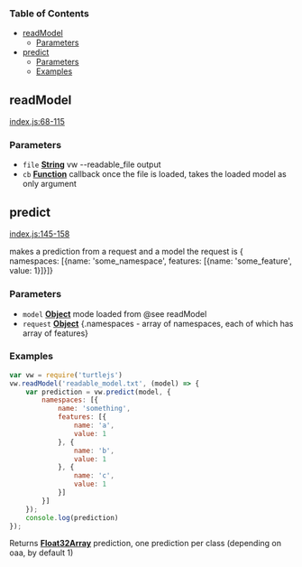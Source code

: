 <!-- Generated by documentation.js. Update this documentation by updating the source code. -->

### Table of Contents

-   [readModel][1]
    -   [Parameters][2]
-   [predict][3]
    -   [Parameters][4]
    -   [Examples][5]

## readModel

[index.js:68-115][6]

### Parameters

-   `file` **[String][7]** vw --readable_file output
-   `cb` **[Function][8]** callback once the file is loaded, takes the loaded model as only argument

## predict

[index.js:145-158][9]

makes a prediction from a request and a model
the request is { namespaces: \[{name: 'some_namespace', features: [{name: 'some_feature', value: 1}]}]}

### Parameters

-   `model` **[Object][10]** mode loaded from @see readModel
-   `request` **[Object][10]** {.namespaces - array of namespaces, each of which has array of features}

### Examples

```javascript
var vw = require('turtlejs')
vw.readModel('readable_model.txt', (model) => {
    var prediction = vw.predict(model, {
        namespaces: [{
            name: 'something',
            features: [{
                name: 'a',
                value: 1
            }, {
                name: 'b',
                value: 1
            }, {
                name: 'c',
                value: 1
            }]
        }]
    });
    console.log(prediction)
});
```

Returns **[Float32Array][11]** prediction, one prediction per class (depending on oaa, by default 1)

[1]: #readmodel

[2]: #parameters

[3]: #predict

[4]: #parameters-1

[5]: #examples

[6]: https://github.com/jackdoe/turtlejs/blob/55fa934d6fa3fa79092d1b389e6d173e7d3c00b2/index.js#L68-L115 "Source code on GitHub"

[7]: https://developer.mozilla.org/docs/Web/JavaScript/Reference/Global_Objects/String

[8]: https://developer.mozilla.org/docs/Web/JavaScript/Reference/Statements/function

[9]: https://github.com/jackdoe/turtlejs/blob/55fa934d6fa3fa79092d1b389e6d173e7d3c00b2/index.js#L145-L158 "Source code on GitHub"

[10]: https://developer.mozilla.org/docs/Web/JavaScript/Reference/Global_Objects/Object

[11]: https://developer.mozilla.org/docs/Web/JavaScript/Reference/Global_Objects/Float32Array
